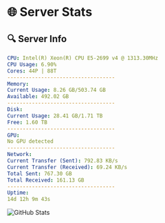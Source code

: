 # 🌐 Server Stats
## 🔍 Server Info
```yaml
CPU: Intel(R) Xeon(R) CPU E5-2699 v4 @ 1313.30MHz
CPU Usage: 6.90%
Cores: 44P | 88T
-----------------------------------
Memory:
Current Usage: 8.26 GB/503.74 GB
Available: 492.02 GB
-----------------------------------
Disk:
Current Usage: 28.41 GB/1.71 TB
Free: 1.60 TB
-----------------------------------
GPU:
No GPU detected
-----------------------------------
Network:
Current Transfer (Sent): 792.83 KB/s
Current Transfer (Received): 69.24 KB/s
Total Sent: 767.30 GB
Total Received: 161.13 GB
-----------------------------------
Uptime:
14d 12h 9m 43s
```
![GitHub Stats](https://img.shields.io/badge/Updated-2025-05-04_05:18:31-blue)
